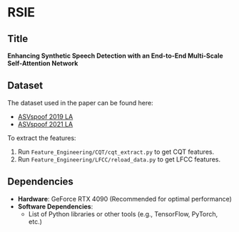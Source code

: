 # RSIE

## Title  
**Enhancing Synthetic Speech Detection with an End-to-End Multi-Scale Self-Attention Network**

## Dataset  
The dataset used in the paper can be found here:  
- [ASVspoof 2019 LA](https://www.cnblogs.com/ZigHello/p/16139075.html)  
- [ASVspoof 2021 LA](https://www.asvspoof.org/index2021.html)  

To extract the features:  
1. Run `Feature_Engineering/CQT/cqt_extract.py` to get CQT features.  
2. Run `Feature_Engineering/LFCC/reload_data.py` to get LFCC features.

## Dependencies  
- **Hardware**: GeForce RTX 4090 (Recommended for optimal performance)  
- **Software Dependencies**:  
  - List of Python libraries or other tools (e.g., TensorFlow, PyTorch, etc.)
  

  


